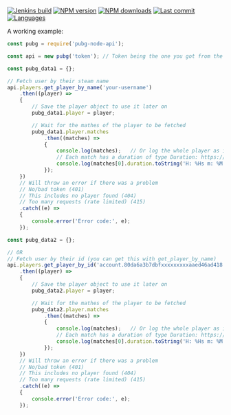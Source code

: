 [![Jenkins build](https://jenkins.satangaming.nl:8443/job/pubg-node-api/badge/icon?style=flat-square)](https://jenkins.satangaming.nl:8443/job/pubg-node-api/) [![NPM version](https://img.shields.io/npm/v/pubg-node-api?style=flat-square)](https://www.npmjs.com/package/pubg-node-api) [![NPM downloads](https://img.shields.io/npm/dm/pubg-node-api?style=flat-square)](https://www.npmjs.com/package/pubg-node-api) [![Last commit](https://img.shields.io/github/last-commit/raymondvansomeren/pubg-node-api?style=flat-square)](https://github.com/raymondvansomeren/pubg-node-api) [![Languages](https://img.shields.io/github/languages/count/raymondvansomeren/pubg-node-api?style=flat-square)](https://github.com/raymondvansomeren/pubg-node-api)

A working example:
```js
const pubg = require('pubg-node-api');

const api = new pubg('token'); // Token being the one you got from the pubg api website: https://developer.pubg.com/

const pubg_data1 = {};

// Fetch user by their steam name
api.players.get_player_by_name('your-username')
    .then((player) =>
    {
        // Save the player object to use it later on
        pubg_data1.player = player;

        // Wait for the mathes of the player to be fetched
        pubg_data1.player.matches
            .then((matches) =>
            {
                console.log(matches);   // Or log the whole player as it's now filled with fetched matches
                // Each match has a duration of type Duration: https://www.npmjs.com/package/duration
                console.log(matches[0].duration.toString('H: %Hs m: %M'));
            });
    })
    // Will throw an error if there was a problem
    // No/bad token (401)
    // This includes no player found (404)
    // Too many requests (rate limited) (415)
    .catch((e) =>
    {
        console.error('Error code:', e);
    });

const pubg_data2 = {};

// OR
// Fetch user by their id (you can get this with get_player_by_name)
api.players.get_player_by_id('account.80da6a3b7dbfxxxxxxxxxaaed46ad418')
    .then((player) =>
    {
        // Save the player object to use it later on
        pubg_data2.player = player;

        // Wait for the mathes of the player to be fetched
        pubg_data2.player.matches
            .then((matches) =>
            {
                console.log(matches);   // Or log the whole player as it's now filled with fetched matches
                // Each match has a duration of type Duration: https://www.npmjs.com/package/duration
                console.log(matches[0].duration.toString('H: %Hs m: %M'));
            });
    })
    // Will throw an error if there was a problem
    // No/bad token (401)
    // This includes no player found (404)
    // Too many requests (rate limited) (415)
    .catch((e) =>
    {
        console.error('Error code:', e);
    });
```